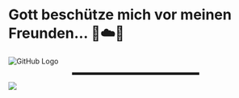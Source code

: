 # Gott beschütze mich vor meinen Freunden... 🙏☁️🚀

![GitHub Logo](https://github.com/md5-loki/media_/blob/main/bannerName.png)

<div align="center">
  <hr width="50%" style="height: 5px;">
</div>

![](https://img.shields.io/badge/OS-Windows%2C%20Manjaro%20Linux-blue)
<!---
md5-loki/md5-loki is a ✨ special ✨ repository because its `README.md` (this file) appears on your GitHub profile.
You can click the Preview link to take a look at your changes.
--->
